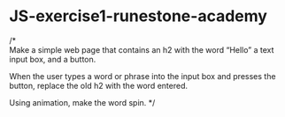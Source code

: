 # JS-exercise1-runestone-academy

/*  
Make a simple web page that contains an h2 with the word “Hello” 
a text input box, and a button. 

When the user types a word or phrase into the input box and presses the button, 
replace the old h2 with the word entered. 

Using animation, make the word spin.
*/
